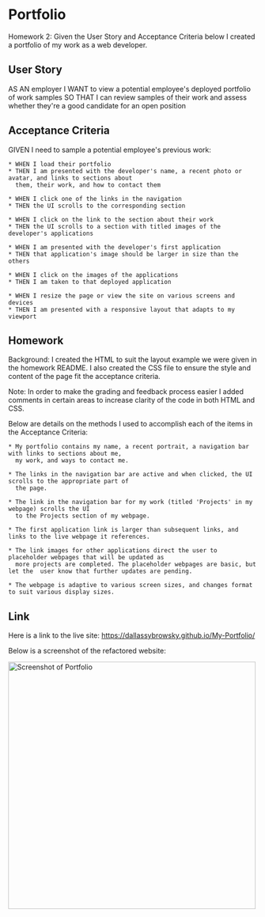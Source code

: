 # Portfolio
Homework 2: Given the User Story and Acceptance Criteria below I created a portfolio of my work as a web developer. 

## User Story

AS AN employer
I WANT to view a potential employee's deployed portfolio of work samples
SO THAT I can review samples of their work and assess whether they're a good candidate for an open position

## Acceptance Criteria

GIVEN I need to sample a potential employee's previous work:

    * WHEN I load their portfolio
    * THEN I am presented with the developer's name, a recent photo or avatar, and links to sections about 
      them, their work, and how to contact them

    * WHEN I click one of the links in the navigation
    * THEN the UI scrolls to the corresponding section

    * WHEN I click on the link to the section about their work
    * THEN the UI scrolls to a section with titled images of the developer's applications

    * WHEN I am presented with the developer's first application
    * THEN that application's image should be larger in size than the others

    * WHEN I click on the images of the applications
    * THEN I am taken to that deployed application

    * WHEN I resize the page or view the site on various screens and devices
    * THEN I am presented with a responsive layout that adapts to my viewport

## Homework
Background:  I created the HTML to suit the layout example we were given in the homework README. I also created the CSS file to ensure the style and content of the page fit the acceptance criteria.

Note: In order to make the grading and feedback process easier I added comments in certain areas to increase clarity of the code in both HTML and CSS. 

Below are details on the methods I used to accomplish each of the items in the Acceptance Criteria:

    * My portfolio contains my name, a recent portrait, a navigation bar with links to sections about me, 
      my work, and ways to contact me.

    * The links in the navigation bar are active and when clicked, the UI scrolls to the appropriate part of 
      the page.

    * The link in the navigation bar for my work (titled 'Projects' in my webpage) scrolls the UI
      to the Projects section of my webpage.

    * The first application link is larger than subsequent links, and links to the live webpage it references.

    * The link images for other applications direct the user to placeholder webpages that will be updated as 
      more projects are completed. The placeholder webpages are basic, but let the  user know that further updates are pending.

    * The webpage is adaptive to various screen sizes, and changes format to suit various display sizes. 

## Link
Here is a link to the live site: https://dallassybrowsky.github.io/My-Portfolio/

Below is a screenshot of the refactored website:

<img width="500" src="./assets/images/DSybroPortfolio.png" alt="Screenshot of Portfolio">